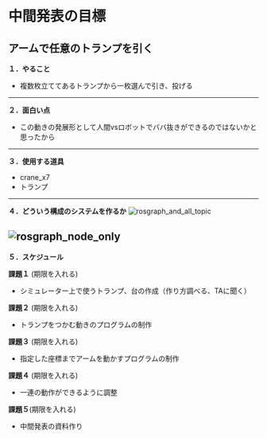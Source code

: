 # 中間発表の目標
## アームで任意のトランプを引く
**１．やること**
- 複数枚立ててあるトランプから一枚選んで引き、投げる
---

**２．面白い点**
- この動きの発展形として人間vsロボットでババ抜きができるのではないかと思ったから
---
**３．使用する道具**
- crane_x7
- トランプ
---

**４．どういう構成のシステムを作るか**
![rosgraph_and_all_topic](https://user-images.githubusercontent.com/72371137/96333811-f2429f00-10a6-11eb-8638-32c6d6ce6cc9.png)

![rosgraph_node_only](https://user-images.githubusercontent.com/72371137/96333832-2a49e200-10a7-11eb-9a51-f4d494581c12.png)
---

**５．スケジュール**

**課題１** (期限を入れる)
- シミュレーター上で使うトランプ、台の作成（作り方調べる、TAに聞く）

**課題２** (期限を入れる)
- トランプをつかむ動きのプログラムの制作

**課題３** (期限を入れる)
- 指定した座標までアームを動かすプログラムの制作

**課題４** (期限を入れる)
- 一連の動作ができるように調整

**課題５**(期限を入れる) 
- 中間発表の資料作り



